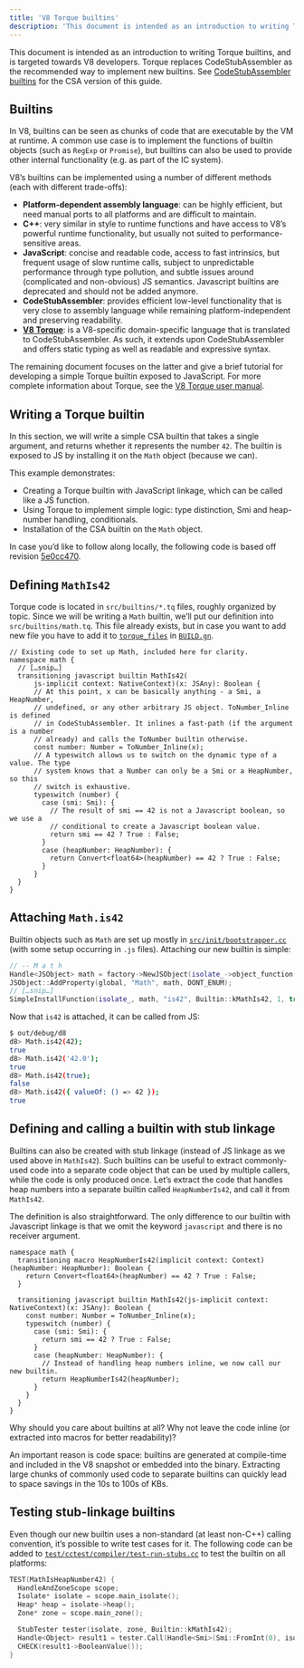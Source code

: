 ```yaml
---
title: 'V8 Torque builtins'
description: 'This document is intended as an introduction to writing Torque builtins, and is targeted towards V8 developers.'
---
```

This document is intended as an introduction to writing Torque builtins, and is targeted towards V8 developers. Torque replaces CodeStubAssembler as the recommended way to implement new builtins. See [CodeStubAssembler builtins](/docs/csa-builtins) for the CSA version of this guide.

## Builtins

In V8, builtins can be seen as chunks of code that are executable by the VM at runtime. A common use case is to implement the functions of builtin objects (such as `RegExp` or `Promise`), but builtins can also be used to provide other internal functionality (e.g. as part of the IC system).

V8’s builtins can be implemented using a number of different methods (each with different trade-offs):

- **Platform-dependent assembly language**: can be highly efficient, but need manual ports to all platforms and are difficult to maintain.
- **C++**: very similar in style to runtime functions and have access to V8’s powerful runtime functionality, but usually not suited to performance-sensitive areas.
- **JavaScript**: concise and readable code, access to fast intrinsics, but frequent usage of slow runtime calls, subject to unpredictable performance through type pollution, and subtle issues around (complicated and non-obvious) JS semantics. Javascript builtins are deprecated and should not be added anymore.
- **CodeStubAssembler**: provides efficient low-level functionality that is very close to assembly language while remaining platform-independent and preserving readability.
- **[V8 Torque](/docs/torque)**: is a V8-specific domain-specific language that is translated to CodeStubAssembler. As such, it extends upon CodeStubAssembler and offers static typing as well as readable and expressive syntax.

The remaining document focuses on the latter and give a brief tutorial for developing a simple Torque builtin exposed to JavaScript. For more complete information about Torque, see the [V8 Torque user manual](/docs/torque).

## Writing a Torque builtin

In this section, we will write a simple CSA builtin that takes a single argument, and returns whether it represents the number `42`. The builtin is exposed to JS by installing it on the `Math` object (because we can).

This example demonstrates:

- Creating a Torque builtin with JavaScript linkage, which can be called like a JS function.
- Using Torque to implement simple logic: type distinction, Smi and heap-number handling, conditionals.
- Installation of the CSA builtin on the `Math` object.

In case you’d like to follow along locally, the following code is based off revision [5e0cc470](https://chromium.googlesource.com/v8/v8/+/5e0cc470deed2d3b0957b7441d1e960313bbbf2d).

## Defining `MathIs42`

Torque code is located in `src/builtins/*.tq` files, roughly organized by topic. Since we will be writing a `Math` builtin, we’ll put our definition into `src/builtins/math.tq`.
This file already exists, but in case you want to add new file you have to add it to [`torque_files`](https://source.chromium.org/chromium/v8/v8.git/+/5e0cc470deed2d3b0957b7441d1e960313bbbf2d:BUILD.gn;l=1892) in [`BUILD.gn`](https://cs.chromium.org/chromium/src/v8/BUILD.gn).

```torque
// Existing code to set up Math, included here for clarity.
namespace math {
  // […snip…]
  transitioning javascript builtin MathIs42(
      js-implicit context: NativeContext)(x: JSAny): Boolean {
      // At this point, x can be basically anything - a Smi, a HeapNumber,
      // undefined, or any other arbitrary JS object. ToNumber_Inline is defined
      // in CodeStubAssembler. It inlines a fast-path (if the argument is a number
      // already) and calls the ToNumber builtin otherwise.
      const number: Number = ToNumber_Inline(x);
      // A typeswitch allows us to switch on the dynamic type of a value. The type
      // system knows that a Number can only be a Smi or a HeapNumber, so this
      // switch is exhaustive.
      typeswitch (number) {
        case (smi: Smi): {
          // The result of smi == 42 is not a Javascript boolean, so we use a
          // conditional to create a Javascript boolean value.
          return smi == 42 ? True : False;
        }
        case (heapNumber: HeapNumber): {
          return Convert<float64>(heapNumber) == 42 ? True : False;
        }
      }
  }
}
```

## Attaching `Math.is42`

Builtin objects such as `Math` are set up mostly in [`src/init/bootstrapper.cc`](https://cs.chromium.org/chromium/src/v8/src/init/bootstrapper.cc?q=src/init/bootstrapper.cc+package:%5Echromium$&l=1) (with some setup occurring in `.js` files). Attaching our new builtin is simple:

```cpp
// -- M a t h
Handle<JSObject> math = factory->NewJSObject(isolate_->object_function(), AllocationType::kOld);
JSObject::AddProperty(global, "Math", math, DONT_ENUM);
// […snip…]
SimpleInstallFunction(isolate_, math, "is42", Builtin::kMathIs42, 1, true);
```

Now that `is42` is attached, it can be called from JS:

```bash
$ out/debug/d8
d8> Math.is42(42);
true
d8> Math.is42('42.0');
true
d8> Math.is42(true);
false
d8> Math.is42({ valueOf: () => 42 });
true
```

## Defining and calling a builtin with stub linkage

Builtins can also be created with stub linkage (instead of JS linkage as we used above in `MathIs42`). Such builtins can be useful to extract commonly-used code into a separate code object that can be used by multiple callers, while the code is only produced once. Let’s extract the code that handles heap numbers into a separate builtin called `HeapNumberIs42`, and call it from `MathIs42`.

The definition is also straightforward. The only difference to our builtin with Javascript linkage is that we omit the keyword `javascript` and there is no receiver argument.

```torque
namespace math {
  transitioning macro HeapNumberIs42(implicit context: Context)(heapNumber: HeapNumber): Boolean {
    return Convert<float64>(heapNumber) == 42 ? True : False;
  }

  transitioning javascript builtin MathIs42(js-implicit context: NativeContext)(x: JSAny): Boolean {
    const number: Number = ToNumber_Inline(x);
    typeswitch (number) {
      case (smi: Smi): {
        return smi == 42 ? True : False;
      }
      case (heapNumber: HeapNumber): {
        // Instead of handling heap numbers inline, we now call our new builtin.
        return HeapNumberIs42(heapNumber);
      }
    }
  }
}
````

Why should you care about builtins at all? Why not leave the code inline (or extracted into macros for better readability)?

An important reason is code space: builtins are generated at compile-time and included in the V8 snapshot or embedded into the binary. Extracting large chunks of commonly used code to separate builtins can quickly lead to space savings in the 10s to 100s of KBs.

## Testing stub-linkage builtins

Even though our new builtin uses a non-standard (at least non-C++) calling convention, it’s possible to write test cases for it. The following code can be added to [`test/cctest/compiler/test-run-stubs.cc`](https://cs.chromium.org/chromium/src/v8/test/cctest/compiler/test-run-stubs.cc) to test the builtin on all platforms:

```cpp
TEST(MathIsHeapNumber42) {
  HandleAndZoneScope scope;
  Isolate* isolate = scope.main_isolate();
  Heap* heap = isolate->heap();
  Zone* zone = scope.main_zone();

  StubTester tester(isolate, zone, Builtin::kMathIs42);
  Handle<Object> result1 = tester.Call(Handle<Smi>(Smi::FromInt(0), isolate));
  CHECK(result1->BooleanValue());
}
```
